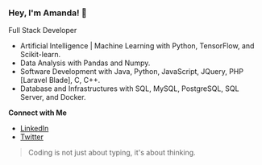 ### Hey, I'm Amanda! 👋

Full Stack Developer 

- Artificial Intelligence | Machine Learning with Python, TensorFlow, and Scikit-learn. 
- Data Analysis with Pandas and Numpy. 
- Software Development with Java, Python, JavaScript, JQuery, PHP [Laravel Blade],  C, C++. 
- Database and Infrastructures with SQL, MySQL, PostgreSQL, SQL Server, and Docker. 

<strong>Connect with Me</strong>

- [LinkedIn](your_linkedin_profile)
- [Twitter](your_twitter_profile)

> Coding is not just about typing, it's about thinking.
